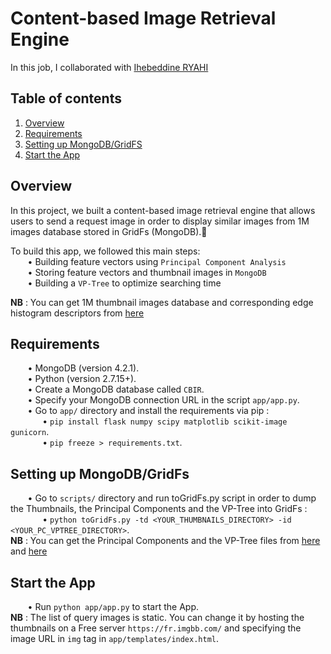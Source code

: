 # Content-based Image Retrieval Engine

In this job, I collaborated with <a href="https://github.com/IhebeddineRyahi">Ihebeddine RYAHI</a> 

## Table of contents
1. [Overview](#Overview)
2. [Requirements](#Requirements)
3. [Setting up MongoDB/GridFS](#Setup)  
4. [Start the App](#StartApp)


<a name="Overview"/>  

## Overview
In this project, we built a content-based image retrieval engine that allows users to send a request image in order to display similar images from 1M images database stored in GridFs (MongoDB).🧐  

To build this app, we followed this main steps:  
&nbsp;&nbsp;&nbsp;&nbsp;&nbsp;&nbsp; • Building feature vectors using `Principal Component Analysis`      
&nbsp;&nbsp;&nbsp;&nbsp;&nbsp;&nbsp; • Storing feature vectors and thumbnail images in `MongoDB`  
&nbsp;&nbsp;&nbsp;&nbsp;&nbsp;&nbsp; • Building a `VP-Tree` to optimize searching time    

**NB** : You can get 1M thumbnail images database and corresponding edge histogram descriptors from <a href="http://press.liacs.nl/mirflickr/mirdownload.html">here</a>  

<a name="Requirements"/>

## Requirements
&nbsp;&nbsp;&nbsp;&nbsp;&nbsp;&nbsp; • MongoDB (version 4.2.1).  
&nbsp;&nbsp;&nbsp;&nbsp;&nbsp;&nbsp; • Python (version 2.7.15+).  
&nbsp;&nbsp;&nbsp;&nbsp;&nbsp;&nbsp; • Create a MongoDB database called `CBIR`.   
&nbsp;&nbsp;&nbsp;&nbsp;&nbsp;&nbsp; • Specify your MongoDB connection URL in the script `app/app.py`.    
&nbsp;&nbsp;&nbsp;&nbsp;&nbsp;&nbsp; • Go to `app/` directory and install the requirements via pip :  
&nbsp;&nbsp;&nbsp;&nbsp;&nbsp;&nbsp;&nbsp;&nbsp;&nbsp;&nbsp;&nbsp;&nbsp; • `pip install flask numpy scipy matplotlib scikit-image gunicorn`.  
&nbsp;&nbsp;&nbsp;&nbsp;&nbsp;&nbsp;&nbsp;&nbsp;&nbsp;&nbsp;&nbsp;&nbsp; • `pip freeze > requirements.txt`.  


<a name="Setup"/>

## Setting up MongoDB/GridFs
&nbsp;&nbsp;&nbsp;&nbsp;&nbsp;&nbsp; • Go to `scripts/` directory and run toGridFs.py script in order to dump the Thumbnails, the Principal Components and the VP-Tree into GridFs :  
&nbsp;&nbsp;&nbsp;&nbsp;&nbsp;&nbsp;&nbsp;&nbsp;&nbsp;&nbsp;&nbsp;&nbsp; • `python toGridFs.py -td <YOUR_THUMBNAILS_DIRECTORY> -id <YOUR_PC_VPTREE_DIRECTORY>`.  
**NB** : You can get the Principal Components and the VP-Tree files from <a href="https://www.dropbox.com/s/rni799mkys56zph/pca_df.pkl?dl=0">here</a> and <a href="https://www.dropbox.com/s/dwg0x6csi4cthw3/vptree.pkl?dl=0">here</a>  

<a name="StartApp"/>

## Start the App  
&nbsp;&nbsp;&nbsp;&nbsp;&nbsp;&nbsp; • Run `python app/app.py` to start the App.  
**NB** : The list of query images is static. You can change it by hosting the thumbnails on a Free server `https://fr.imgbb.com/` and specifying the image URL in `img` tag in `app/templates/index.html`.     
